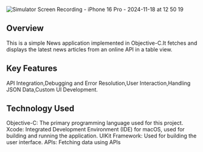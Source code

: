 ![Simulator Screen Recording - iPhone 16 Pro - 2024-11-18 at 12 50 19](https://github.com/user-attachments/assets/cb53a41f-cc38-44ec-a14d-0023516f2fb6)
## Overview

This is a simple News application implemented in Objective-C.It fetches and displays the latest news articles from an online API in a table view.

## Key Features

API Integration,Debugging and Error Resolution,User Interaction,Handling JSON Data,Custom UI Development.

## Technology Used

Objective-C: The primary programming language used for this project.
Xcode: Integrated Development Environment (IDE) for macOS, used for building and running the application.
UIKit Framework: Used for building the user interface.
APIs: Fetching data using APIs

